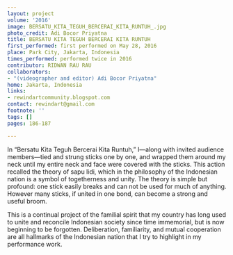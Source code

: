 ```yaml
---
layout: project
volume: '2016'
image: BERSATU_KITA_TEGUH_BERCERAI_KITA_RUNTUH_.jpg
photo_credit: Adi Bocor Priyatna
title: BERSATU KITA TEGUH BERCERAI KITA RUNTUH
first_performed: first performed on May 28, 2016
place: Park City, Jakarta, Indonesia
times_performed: performed twice in 2016
contributor: RIDWAN RAU RAU
collaborators:
- "(videographer and editor) Adi Bocor Priyatna"
home: Jakarta, Indonesia
links:
- rewindartcommunity.blogspot.com
contact: rewindart@gmail.com
footnote: ''
tags: []
pages: 186-187

---
```


In “Bersatu Kita Teguh Bercerai Kita Runtuh,” I—along with invited audience members—tied and strung sticks one by one, and wrapped them around my neck until my entire neck and face were covered with the sticks. This action recalled the theory of sapu lidi, which in the philosophy of the Indonesian nation is a symbol of togetherness and unity. The theory is simple but profound: one stick easily breaks and can not be used for much of anything. However many sticks, if united in one bond, can become a strong and useful broom.

This is a continual project of the familial spirit that my country has long used to unite and reconcile Indonesian society since time immemorial, but is now beginning to be forgotten. Deliberation, familiarity, and mutual cooperation are all hallmarks of the Indonesian nation that I try to highlight in my performance work.

